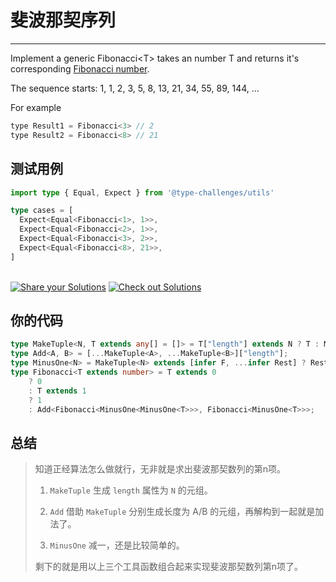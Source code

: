 # 斐波那契序列
---

Implement a generic Fibonacci\<T\> takes an number T and returns it's corresponding [Fibonacci number](https://en.wikipedia.org/wiki/Fibonacci_number).

The sequence starts:
1, 1, 2, 3, 5, 8, 13, 21, 34, 55, 89, 144, ...

For example
```js
type Result1 = Fibonacci<3> // 2
type Result2 = Fibonacci<8> // 21
```

## 测试用例
```ts
import type { Equal, Expect } from '@type-challenges/utils'

type cases = [
  Expect<Equal<Fibonacci<1>, 1>>,
  Expect<Equal<Fibonacci<2>, 1>>,
  Expect<Equal<Fibonacci<3>, 2>>,
  Expect<Equal<Fibonacci<8>, 21>>,
]

```
<!--info-footer-start--><br> <a href="https://tsch.js.org/4182/answer" target="_blank"><img src="https://img.shields.io/badge/-Share%20your%20Solutions-teal" alt="Share your Solutions"/></a> <a href="https://tsch.js.org/4182/solutions" target="_blank"><img src="https://img.shields.io/badge/-Check%20out%20Solutions-de5a77?logo=awesome-lists&amp;logoColor=white" alt="Check out Solutions"/></a> <!--info-footer-end-->

## 你的代码

```ts
type MakeTuple<N, T extends any[] = []> = T["length"] extends N ? T : MakeTuple<N, [any, ...T]>;
type Add<A, B> = [...MakeTuple<A>, ...MakeTuple<B>]["length"];
type MinusOne<N> = MakeTuple<N> extends [infer F, ...infer Rest] ? Rest["length"] : 0;
type Fibonacci<T extends number> = T extends 0
    ? 0
    : T extends 1
    ? 1
    : Add<Fibonacci<MinusOne<MinusOne<T>>>, Fibonacci<MinusOne<T>>>;

```
## 总结

>知道正经算法怎么做就行，无非就是求出斐波那契数列的第n项。
>
>1. `MakeTuple` 生成 `length` 属性为 `N` 的元组。
>
>2. `Add` 借助 `MakeTuple` 分别生成长度为 A/B 的元组，再解构到一起就是加法了。 
>
>3. `MinusOne` 减一，还是比较简单的。
>
>剩下的就是用以上三个工具函数组合起来实现斐波那契数列第n项了。